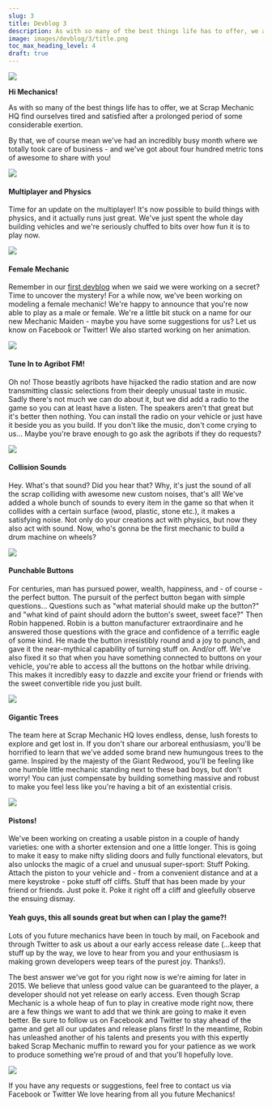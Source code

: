 ```yaml
---
slug: 3
title: Devblog 3
description: As with so many of the best things life has to offer, we at Scrap Mechanic HQ find ourselves tired and satisfied after a prolonged period of some considerable exertion.
image: images/devblog/3/title.png
toc_max_heading_level: 4
draft: true
---
```


<head>
    <meta name="twitter:card" content="summary_large_image" />
</head>

![](/images/devblog/3/title.png)

**Hi Mechanics!**

As with so many of the best things life has to offer, we at Scrap
Mechanic HQ find ourselves tired and satisfied after a prolonged
period of some considerable exertion. 
<!--truncate-->
By that, we of course mean we've
had an incredibly busy month where we totally took care of business -
and we've got about four hundred metric tons of awesome to share with
you!

![](/images/devblog/3/scrapmechanic04032015_162738601.png)

#### Multiplayer and Physics

Time for an update on the multiplayer! It's now possible to build
things with physics, and it actually runs just great. We've just spent
the whole day building vehicles and we're seriously chuffed to bits
over how fun it is to play now.

![](/images/devblog/3/female-mechanic.png)

#### Female Mechanic

Remember in our [first devblog](/devblog/1#secret) when we said we were working on a
secret? Time to uncover the mystery! For a while now, we've been
working on modeling a female mechanic! We're happy to announce that
you're now able to play as a male or female. We're a little bit stuck
on a name for our new Mechanic Maiden - maybe you have some
suggestions for us? Let us know on Facebook or Twitter! We also
started working on her animation.

![](/images/devblog/3/radio.png)

#### Tune In to Agribot FM!

Oh no! Those beastly agribots have hijacked the radio station and are
now transmitting classic selections from their deeply unusual taste in
music. Sadly there's not much we can do about it, but we did add a
radio to the game so you can at least have a listen. The speakers
aren't that great but it's better then nothing. You can install the
radio on your vehicle or just have it beside you as you build. If you
don't like the music, don't come crying to us... Maybe you're brave
enough to go ask the agribots if they do requests?

![](/images/devblog/3/collision.png)

#### Collision Sounds

Hey. What's that sound? Did you hear that? Why, it's just the sound of
all the scrap colliding with awesome new custom noises, that's all!
We've added a whole bunch of sounds to every item in the game so that
when it collides with a certain surface (wood, plastic, stone etc.),
it makes a satisfying noise. Not only do your creations act with
physics, but now they also act with sound. Now, who's gonna be the
first mechanic to build a drum machine on wheels?

![](/images/devblog/3/buttons-final.png)

#### Punchable Buttons

For centuries, man has pursued power, wealth, happiness, and - of
course - the perfect button. The pursuit of the perfect button began
with simple questions... Questions such as "what material should make up
the button?" and "what kind of paint should adorn the button's sweet,
sweet face?" Then Robin happened. Robin is a button manufacturer
extraordinaire and he answered those questions with the grace and
confidence of a terrific eagle of some kind. He made the button
irresistibly round and a joy to punch, and gave it the near-mythical
capability of turning stuff on. And/or off. We've also fixed it so
that when you have something connected to buttons on your vehicle,
you're able to access all the buttons on the hotbar while driving.
This makes it incredibly easy to dazzle and excite your friend or
friends with the sweet convertible ride you just built.

![](/images/devblog/3/scrapmechanic03252015_143550552.png)

#### Gigantic Trees

The team here at Scrap Mechanic HQ loves endless, dense, lush forests
to explore and get lost in. If you don't share our arboreal
enthusiasm, you'll be horrified to learn that we've added some brand
new humungous trees to the game. Inspired by the majesty of the Giant
Redwood, you'll be feeling like one humble little mechanic standing
next to these bad boys, but don't worry! You can just compensate by
building something massive and robust to make you feel less like
you're having a bit of an existential crisis.

![](/images/devblog/3/k-wn4am-w-awg_-vdxjc-zkizl1dh0qjlgrwca1lrkc.png)

#### Pistons!

We've been working on creating a usable piston in a couple of handy
varieties: one with a shorter extension and one a little longer. This
is going to make it easy to make nifty sliding doors and fully
functional elevators, but also unlocks the magic of a cruel and
unusual super-sport: Stuff Poking. Attach the piston to your vehicle
and - from a convenient distance and at a mere keystroke - poke stuff
off cliffs. Stuff that has been made by your friend or friends. Just
poke it. Poke it right off a cliff and gleefully observe the ensuing
dismay.

#### Yeah guys, this all sounds great but when can I play the game?!

Lots of you future mechanics have been in touch by mail, on Facebook
and through Twitter to ask us about a our early access release date
(...keep that stuff up by the way, we love to hear from you and your
enthusiasm is making grown developers weep tears of the purest joy.
Thanks!).

The best answer we've got for you right now is we're aiming for later
in 2015. We believe that unless good value can be guaranteed to the
player, a developer should not yet release on early access. Even
though Scrap Mechanic is a whole heap of fun to play in creative mode
right now, there are a few things we want to add that we think are
going to make it even better. Be sure to follow us on Facebook and
Twitter to stay ahead of the game and get all our updates and release
plans first! In the meantime, Robin has unleashed another of his
talents and presents you with this expertly baked Scrap Mechanic
muffin to reward you for your patience as we work to produce something
we're proud of and that you'll hopefully love.

![](/images/devblog/3/muffin-final.png)

If you have any requests or suggestions, feel free to contact us via
Facebook or Twitter We love hearing from all you future Mechanics!

